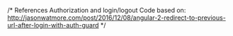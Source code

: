 /*
	References
	Authorization and login/logout Code based on: 
	http://jasonwatmore.com/post/2016/12/08/angular-2-redirect-to-previous-url-after-login-with-auth-guard
*/